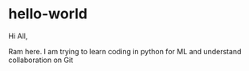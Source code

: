 # hello-world

Hi All,

Ram here. I am trying to learn coding in python for ML and understand collaboration on Git
